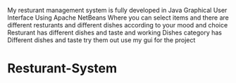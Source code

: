 My resturant management system is fully developed in Java
Graphical User Interface 
Using Apache NetBeans
Where you can select items and there are different resturants and different dishes 
according to your mood and choice 
Resturant has different dishes and taste and working
Dishes category has Different dishes and taste try them out 
use my gui for the project 
# Resturant-System
